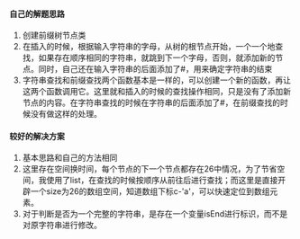 #### 自己的解题思路
1. 创建前缀树节点类
1. 在插入的时候，根据输入字符串的字母，从树的根节点开始，一个一个地查找，如果存在顺序相同的字符串，就跳到下一个字母，否则，就添加新的节点。同时，自己还在输入字符串的后面添加了#，用来确定字符串的结束
1. 字符串查找和前缀查找两个函数基本是一样的，可以创建一个新的函数，再让这两个函数调用它。这里就和插入的时候的查找操作相同，只是没有了添加新节点的内容。在字符串查找的时候在字符串的后面添加了#，在前缀查找的时候没有做这样的处理。

#### 较好的解决方案
1. 基本思路和自己的方法相同
1. 这里存在空间换时间，每个节点的下一个节点都存在26中情况，为了节省空间，我使用了list，在查找的时候按顺序从前往后进行查找；而这里是直接开辟一个size为26的数组空间，知道数组下标c-'a'，可以快速定位到数组元素。
1. 对于判断是否为一个完整的字符串，是存在一个变量isEnd进行标识，而不是对原字符串进行修改。
